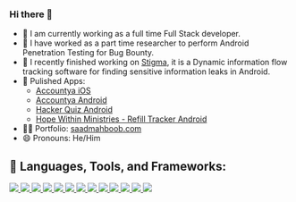 ### Hi there 👋

- 🔭 I am currently working as a full time Full Stack developer.
- 🔭 I have worked as a part time researcher to perform Android Penetration Testing for Bug Bounty.
- 🔐 I recently finished working on <a href="https://github.com/fmresearchnovak/stigma" target="_blank">Stigma</a>, it is a Dynamic information flow tracking software for finding sensitive information leaks in Android.
- 📱 Pulished Apps:
    - <a href="https://apps.apple.com/us/app/accountya/id1517712561">Accountya iOS</a>
    - <a href="https://play.google.com/store/apps/details?id=com.fandm.saad.accountya">Accountya Android</a>
    - <a href="https://play.google.com/store/apps/details?id=com.fandm.saad.hackerquiz">Hacker Quiz Android</a>
    - <a href="https://play.google.com/store/apps/details?id=com.hopewithinministries.hopewithin">Hope Within Ministries - Refill Tracker Android</a>
- 👨‍💻 Portfolio: <a href="https://saadmahboob.com/" target="_blank">saadmahboob.com</a>
- 😄 Pronouns: He/Him

## 🚀 Languages, Tools, and Frameworks:

<p align="left"> 
    <a href="" target="_blank"> <img src="https://img.icons8.com/doodle/48/000000/android--v1.png"/> </a> 
    <a href="" target="_blank"> <img src="https://img.icons8.com/ios-filled/50/000000/ios-logo.png"/> </a> 
    <a href="" target="_blank"> <img src="https://img.icons8.com/color/48/000000/flutter.png"/> </a>
    <a href="" target="_blank"> <img src="https://img.icons8.com/color/48/c-plus-plus-logo.png"/> </a>     
    <a href="" target="_blank"> <img src="https://img.icons8.com/color/48/000000/python.png"/> </a> 
    <a href="" target="_blank"> <img src="https://img.icons8.com/color/48/000000/java.png"/> </a> 
    <a href="" target="_blank"> <img src="https://img.icons8.com/color/48/000000/django.png"/> </a>
    <a href="" target="_blank"> <img src="https://img.icons8.com/color/48/000000/react-native.png"/> </a>
    <a href="" target="_blank"> <img src="https://img.icons8.com/color/48/000000/html-5.png"/> </a> 
    <a href="" target="_blank"> <img src="https://img.icons8.com/color/48/000000/css3.png"/> </a> 
    <a href="" target="_blank"> <img src="https://img.icons8.com/color/48/000000/bootstrap.png"/> </a> 
    <a href="" target="_blank"> <img src="https://img.icons8.com/color/48/000000/nodejs.png"/> </a> 
    <a href="" target="_blank"> <img src="https://img.icons8.com/color/48/000000/firebase.png"/> </a> 
</p>

<!-- [![React Badge](https://img.shields.io/badge/-React-61DBFB?style=for-the-badge&labelColor=black&logo=react&logoColor=61DBFB)](#)  [![Javascript Badge](https://img.shields.io/badge/-Javascript-F0DB4F?style=for-the-badge&labelColor=black&logo=javascript&logoColor=F0DB4F)](#) [![Typescript Badge](https://img.shields.io/badge/-Typescript-007acc?style=for-the-badge&labelColor=black&logo=typescript&logoColor=007acc)](#) [![Nodejs Badge](https://img.shields.io/badge/-Nodejs-3C873A?style=for-the-badge&labelColor=black&logo=node.js&logoColor=3C873A)](#) [![GraphQL Badge](https://img.shields.io/badge/-GraphQl-e535ab?style=for-the-badge&labelColor=black&logo=node.js&logoColor=e535ab)](#) -->
<!--<br/>
